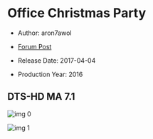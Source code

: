 # Office Christmas Party

* Author: aron7awol

* [Forum Post](https://www.avsforum.com/threads/bass-eq-for-filtered-movies.2995212/post-56746334)

* Release Date: 2017-04-04
* Production Year: 2016

## DTS-HD MA 7.1

![img 0](https://i.imgur.com/Ro81mkz.jpg)

![img 1](https://i.imgur.com/SWdsqSf.png)

